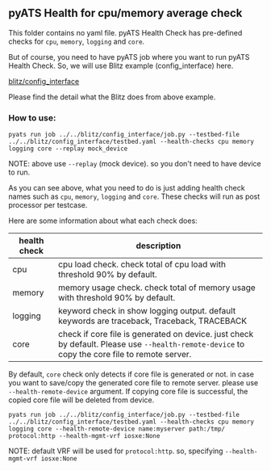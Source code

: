 ## pyATS Health for cpu/memory average check

This folder contains no yaml file. pyATS Health Check has pre-defined checks for `cpu`, `memory`, `logging` and `core`.

But of course, you need to have pyATS job where you want to run pyATS Health Check. So, we will use Blitz example (config_interface) here.

[blitz/config_interface](https://github.com/CiscoTestAutomation/examples/tree/master/blitz/config_interface)

Please find the detail what the Blitz does from above example.

### How to use:
```
pyats run job ../../blitz/config_interface/job.py --testbed-file ../../blitz/config_interface/testbed.yaml --health-checks cpu memory logging core --replay mock_device
```
NOTE: above use `--replay` (mock device). so you don't need to have device to run.

As you can see above, what you need to do is just adding health check names such as `cpu`, `memory`, `logging` and `core`. These checks will run as post processor per testcase.

Here are some information about what each check does:

| health check | description |
|--------------|-------------|
| cpu          | cpu load check. check total of cpu load with threshold 90% by default. |
| memory       | memory usage check. check total of memory usage with threshold 90% by default. |
| logging      | keyword check in show logging output. default keywords are traceback, Traceback, TRACEBACK |
| core         | check if core file is generated on device. just check by default. Please use `--health-remote-device` to copy the core file to remote server. |

By default, `core` check only detects if core file is generated or not. in case you want to save/copy the generated core file to remote server. please use `--health-remote-device` argument. If copying core file is successful, the copied core file will be deleted from device.

```
pyats run job ../../blitz/config_interface/job.py --testbed-file ../../blitz/config_interface/testbed.yaml --health-checks cpu memory logging core --health-remote-device name:myserver path:/tmp/ protocol:http --health-mgmt-vrf iosxe:None
```
NOTE: default VRF will be used for `protocol:http`. so, specifying `--health-mgmt-vrf iosxe:None`



